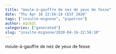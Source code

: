 ```yaml
---
title: "moule-à-gauffre de nez de yeux de fesse"
date: "Thu Apr 16 22:56:10 CEST 2020"
tags: ["insulte-mignone", "pipotron"]
author: m1ch3l
categories: ["generated"]
slug: "insulte-mignone/2020-04-16-22:56:10"
---
```


moule-à-gauffre de nez de yeux de fesse
